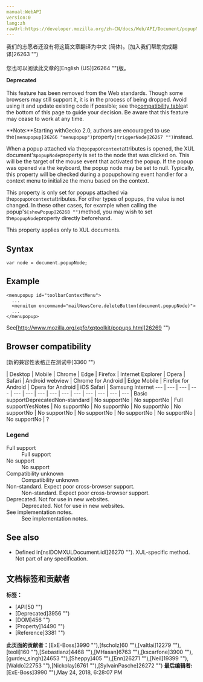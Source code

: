 ```yaml
---
manual:WebAPI
version:0
lang:zh
rawUrl:https://developer.mozilla.org/zh-CN/docs/Web/API/Document/popupNode
---
```




<bdi>我们的志愿者还没有将这篇文章翻译为<bdi>中文 (简体)</bdi>。[加入我们帮助完成翻译]26263 "")<br></br>您也可以阅读此文章的[English (US)]26264 "")版。</bdi>






**Deprecated**<br></br>This feature has been removed from the Web standards. Though some browsers may still support it, it is in the process of being dropped. Avoid using it and update existing code if possible; see the[compatibility table](%9035#Browser_compatibility "")at the bottom of this page to guide your decision. Be aware that this feature may cease to work at any time.



**Note:**Starting withGecko 2.0, authors are encouraged to use the`[menupopup]26266 "menupopup")`property`[triggerNode]26267 "")`instead.


When a popup attached via the`popup`or`context`attributes is opened, the XUL document&#39;s`popupNode`property is set to the node that was clicked on. This will be the target of the mouse event that activated the popup. If the popup was opened via the keyboard, the popup node may be set to null. Typically, this property will be checked during a popupshowing event handler for a context menu to initialize the menu based on the context.



This property is only set for popups attached via the`popup`or`context`attributes. For other types of popups, the value is not changed. In these other cases, for example when calling the popup&#39;s`[showPopup]26268 "")`method, you may wish to set the`popupNode`property directly beforehand.



This property applies only to XUL documents.


## Syntax<a name="Syntax"></a>

```
var node = document.popupNode;

```

## Example<a name="Example"></a>

```
<menupopup id="toolbarContextMenu">
  ...
  <menuitem oncommand="mailNewsCore.deleteButton(document.popupNode)">
  ...
</menupopup>
```


See[http://www.mozilla.org/xpfe/xptoolkit/popups.html]26269 "")


## Browser compatibility<a name="Browser_compatibility"></a>
[新的兼容性表格正在测试中<i></i>]3360 "")

 | <abbr>Desktop<i></i></abbr> | <abbr>Mobile<i></i></abbr> 
 | <abbr>Chrome<i></i></abbr> | <abbr>Edge<i></i></abbr> | <abbr>Firefox<i></i></abbr> | <abbr>Internet Explorer<i></i></abbr> | <abbr>Opera<i></i></abbr> | <abbr>Safari<i></i></abbr> | <abbr>Android webview<i></i></abbr> | <abbr>Chrome for Android<i></i></abbr> | <abbr>Edge Mobile<i></i></abbr> | <abbr>Firefox for Android<i></i></abbr> | <abbr>Opera for Android<i></i></abbr> | <abbr>iOS Safari<i></i></abbr> | <abbr>Samsung Internet<i></i></abbr> 
 ---  |  ---  |  ---  |  ---  |  ---  |  ---  |  ---  |  ---  |  ---  |  ---  |  ---  |  ---  |  ---  |  ---  | 
Basic support<abbr>Deprecated<i></i></abbr><abbr>Non-standard<i></i></abbr> | <abbr>No support</abbr>No | <abbr>No support</abbr>No | <abbr>Full support</abbr>Yes<abbr>Notes<i></i></abbr> | <abbr>No support</abbr>No | <abbr>No support</abbr>No | <abbr>No support</abbr>No | <abbr>No support</abbr>No | <abbr>No support</abbr>No | <abbr>No support</abbr>No | <abbr>No support</abbr>No | <abbr>No support</abbr>No | <abbr>No support</abbr>No | <abbr>?</abbr> 


### Legend<a name="Legend"></a>
<dl><dt id=''><abbr>Full support</abbr></dt><dd>Full support</dd><dt id=''><abbr>No support</abbr></dt><dd>No support</dd><dt id=''><abbr>Compatibility unknown</abbr></dt><dd>Compatibility unknown</dd><dt id=''><abbr>Non-standard. Expect poor cross-browser support.<i></i></abbr></dt><dd>Non-standard. Expect poor cross-browser support.</dd><dt id=''><abbr>Deprecated. Not for use in new websites.<i></i></abbr></dt><dd>Deprecated. Not for use in new websites.</dd><dt id=''><abbr>See implementation notes.<i></i></abbr></dt><dd>See implementation notes.</dd></dl>

## See also<a name="See_also"></a>

* Defined in[nsIDOMXULDocument.idl]26270 ""). XUL-specific method. Not part of any specification.



## 文档标签和贡献者
**标签：**
* [API]50 "")
* [Deprecated]3956 "")
* [DOM]456 "")
* [Property]14490 "")
* [Reference]3381 "")

**此页面的贡献者：**[ExE-Boss]3990 ""),[fscholz]60 ""),[valtlai]12279 ""),[teoli]160 ""),[Sebastianz]4468 ""),[MHasan]6763 ""),[kscarfone]3900 ""),[gurdev_singh]24653 ""),[Sheppy]405 ""),[Enn]26271 ""),[Neil]19399 ""),[Waldo]22753 ""),[Nickolay]6761 ""),[SylvainPasche]26272 "")
**最后编辑者:**[ExE-Boss]3990 ""),<time>May 24, 2018, 6:28:07 PM</time>


